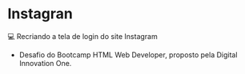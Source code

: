 #  Instagran
:computer: Recriando a tela de login do site Instagram 

- Desafio do Bootcamp HTML Web Developer, proposto pela Digital Innovation One.

  

